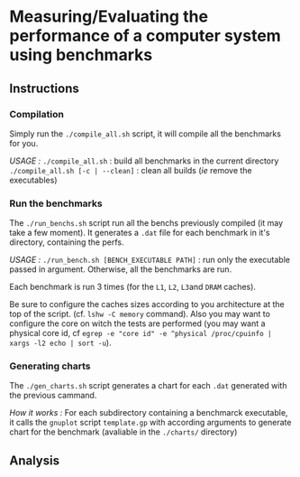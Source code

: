
# Measuring/Evaluating the performance of a computer system using benchmarks


## Instructions

### Compilation

Simply run the `./compile_all.sh` script, it will compile all the benchmarks for you.

*USAGE :*
	`./compile_all.sh` : build all benchmarks in the current directory
	`./compile_all.sh [-c | --clean]` : clean all builds (_ie_ remove the executables)


### Run the benchmarks

The `./run_benchs.sh` script run all the benchs previously compiled (it may take a few moment).
It generates a `.dat` file for each benchmark in it's directory, containing the perfs.

*USAGE :*
	`./run_bench.sh [BENCH_EXECUTABLE PATH]` : run only the executable passed in argument. Otherwise, all the benchmarks are run.

Each benchmark is run 3 times (for the `L1`, `L2`, `L3`and `DRAM` caches).

Be sure to configure the caches sizes according to you architecture at the top of the script. (cf. `lshw -C memory` command).
Also you may want to configure the core on witch the tests are performed (you may want a physical core id, cf `egrep -e "core id" -e ^physical /proc/cpuinfo | xargs -l2 echo | sort -u`).


### Generating charts

The `./gen_charts.sh` script generates a chart for each `.dat` generated with the previous cammand.

*How it works :*
For each subdirectory containing a benchmarck executable, it calls the `gnuplot` script `template.gp` with according arguments to generate chart for the benchmark (avaliable in the `./charts/` directory)


## Analysis

